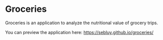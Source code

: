 # Groceries

Groceries is an application to analyze the nutritional value of grocery trips.

You can preview the application here: https://sebluy.github.io/groceries/